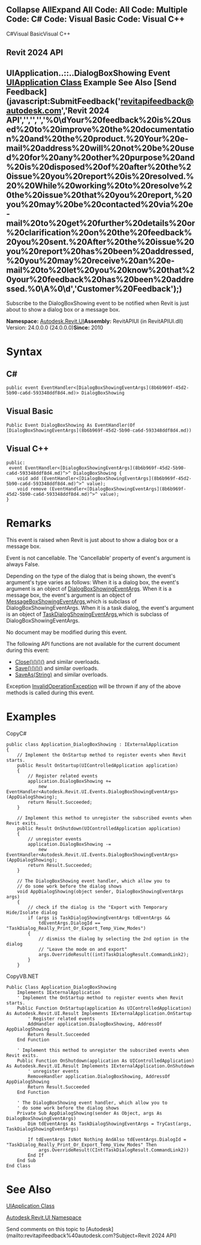 ﻿

Collapse AllExpand All Code: All Code: Multiple Code: C# Code: Visual Basic Code: Visual C++   
---  
  
C#Visual BasicVisual C++

Revit 2024 API  
---  
UIApplication..::..DialogBoxShowing Event  
[UIApplication Class](51ca80e2-3e5f-7dd2-9d95-f210950c72ae.md) Example See Also [Send Feedback](javascript:SubmitFeedback\('revitapifeedback@autodesk.com','Revit 2024 API','','','','%0\\dYour%20feedback%20is%20used%20to%20improve%20the%20documentation%20and%20the%20product.%20Your%20e-mail%20address%20will%20not%20be%20used%20for%20any%20other%20purpose%20and%20is%20disposed%20of%20after%20the%20issue%20you%20report%20is%20resolved.%20%20While%20working%20to%20resolve%20the%20issue%20that%20you%20report,%20you%20may%20be%20contacted%20via%20e-mail%20to%20get%20further%20details%20or%20clarification%20on%20the%20feedback%20you%20sent.%20After%20the%20issue%20you%20report%20has%20been%20addressed,%20you%20may%20receive%20an%20e-mail%20to%20let%20you%20know%20that%20your%20feedback%20has%20been%20addressed.%0\\A%0\\d','Customer%20Feedback'\);)  
---  
  
Subscribe to the DialogBoxShowing event to be notified when Revit is just about to show a dialog box or a message box. 

**Namespace:** [Autodesk.Revit.UI](e86fd90a-8957-02a6-da7f-ced248966e3e.md)**Assembly:** RevitAPIUI (in RevitAPIUI.dll) Version: 24.0.0.0 (24.0.0.0)**Since:** 2010 

# Syntax

C#  
---  
      
    
    public event EventHandler<[DialogBoxShowingEventArgs](8b6b969f-45d2-5b90-ca6d-593348ddf8d4.md)> DialogBoxShowing  
  
Visual Basic  
---  
      
    
    Public Event DialogBoxShowing As EventHandler(Of [DialogBoxShowingEventArgs](8b6b969f-45d2-5b90-ca6d-593348ddf8d4.md))  
  
Visual C++  
---  
      
    
    public:
     event EventHandler<[DialogBoxShowingEventArgs](8b6b969f-45d2-5b90-ca6d-593348ddf8d4.md)^>^ DialogBoxShowing {
    	void add (EventHandler<[DialogBoxShowingEventArgs](8b6b969f-45d2-5b90-ca6d-593348ddf8d4.md)^>^ value);
    	void remove (EventHandler<[DialogBoxShowingEventArgs](8b6b969f-45d2-5b90-ca6d-593348ddf8d4.md)^>^ value);
    }  
  
# Remarks

This event is raised when Revit is just about to show a dialog box or a message box.

Event is not cancellable. The 'Cancellable' property of event's argument is always False.

Depending on the type of the dialog that is being shown, the event's argument's type varies as follows: When it is a dialog box, the event's argument is an object of [DialogBoxShowingEventArgs](8b6b969f-45d2-5b90-ca6d-593348ddf8d4.md). When it is a message box, the event's argument is an object of [MessageBoxShowingEventArgs](aa1b432c-e9b9-b528-aa3b-60514aaea2a3.md),which is subclass of DialogBoxShowingEventArgs. When it is a task dialog, the event's argument is an object of [TaskDialogShowingEventArgs](96cc0900-708b-5a2c-8d07-b2596ec20700.md),which is subclass of DialogBoxShowingEventArgs.

No document may be modified during this event.

The following API functions are not available for the current document during this event: 

  * [Close()()()()](da2f27b9-7255-4950-82a2-86e1432ff9f0.md) and similar overloads.
  * [Save()()()()](8dec13b6-71f4-45d2-74e3-b109153721b5.md) and similar overloads.
  * [SaveAs(String)](25c44d4a-b220-5898-b28c-a2cf6a8a8673.md) and similar overloads.



Exception [InvalidOperationException](9e715f03-3884-e539-4dd6-8d7545733adc.md) will be thrown if any of the above methods is called during this event.

# Examples

CopyC#
    
    
    public class Application_DialogBoxShowing : IExternalApplication
    {
        // Implement the OnStartup method to register events when Revit starts.
        public Result OnStartup(UIControlledApplication application)
        {
            // Register related events
            application.DialogBoxShowing +=
                new EventHandler<Autodesk.Revit.UI.Events.DialogBoxShowingEventArgs>(AppDialogShowing);
            return Result.Succeeded;
        }
    
        // Implement this method to unregister the subscribed events when Revit exits.
        public Result OnShutdown(UIControlledApplication application)
        {
            // unregister events
            application.DialogBoxShowing -=
                new EventHandler<Autodesk.Revit.UI.Events.DialogBoxShowingEventArgs>(AppDialogShowing);
            return Result.Succeeded;
        }
    
        // The DialogBoxShowing event handler, which allow you to 
        // do some work before the dialog shows
        void AppDialogShowing(object sender, DialogBoxShowingEventArgs args)
        {
            // check if the dialog is the "Export with Temporary Hide/Isolate dialog
            if (args is TaskDialogShowingEventArgs tdEventArgs &&
                tdEventArgs.DialogId == "TaskDialog_Really_Print_Or_Export_Temp_View_Modes")
            {
                // dismiss the dialog by selecting the 2nd option in the dialog
                // "Leave the mode on and export"
                args.OverrideResult((int)TaskDialogResult.CommandLink2);
            }
        }

CopyVB.NET
    
    
    Public Class Application_DialogBoxShowing
        Implements IExternalApplication
        ' Implement the OnStartup method to register events when Revit starts.
        Public Function OnStartup(application As UIControlledApplication) As Autodesk.Revit.UI.Result Implements IExternalApplication.OnStartup
            ' Register related events
            AddHandler application.DialogBoxShowing, AddressOf AppDialogShowing
            Return Result.Succeeded
        End Function
    
        ' Implement this method to unregister the subscribed events when Revit exits.
        Public Function OnShutdown(application As UIControlledApplication) As Autodesk.Revit.UI.Result Implements IExternalApplication.OnShutdown
            ' unregister events
            RemoveHandler application.DialogBoxShowing, AddressOf AppDialogShowing
            Return Result.Succeeded
        End Function
    
        ' The DialogBoxShowing event handler, which allow you to 
        ' do some work before the dialog shows
        Private Sub AppDialogShowing(sender As Object, args As DialogBoxShowingEventArgs)
            Dim tdEventArgs As TaskDialogShowingEventArgs = TryCast(args, TaskDialogShowingEventArgs)
    
            If tdEventArgs IsNot Nothing AndAlso tdEventArgs.DialogId = "TaskDialog_Really_Print_Or_Export_Temp_View_Modes" Then
                args.OverrideResult(CInt(TaskDialogResult.CommandLink2))
            End If
        End Sub
    End Class

# See Also

[UIApplication Class](51ca80e2-3e5f-7dd2-9d95-f210950c72ae.md)

[Autodesk.Revit.UI Namespace](e86fd90a-8957-02a6-da7f-ced248966e3e.md)

Send comments on this topic to [Autodesk](mailto:revitapifeedback%40autodesk.com?Subject=Revit 2024 API)